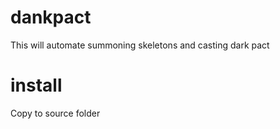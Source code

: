 # dankpact

This will automate summoning skeletons and casting dark pact

# install

Copy to source folder
